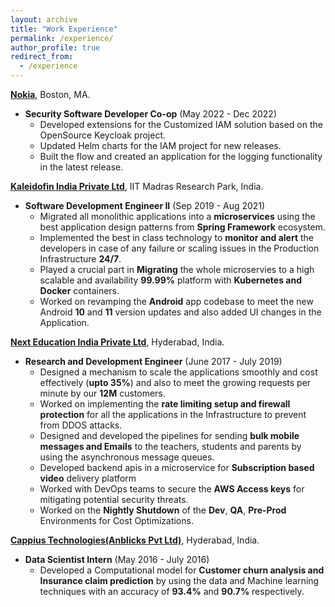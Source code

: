 ```yaml
---
layout: archive
title: "Work Experience"
permalink: /experience/
author_profile: true
redirect_from:
  - /experience
---
```


[**Nokia**](https://www.nokia.com/), Boston, MA.
* **Security Software Developer Co-op** (May 2022 - Dec 2022)
  * Developed extensions for the Customized IAM solution based on the OpenSource Keycloak project.
  * Updated Helm charts for the IAM project for new releases.
  * Built the flow and created an application for the logging functionality in the latest release.

[**Kaleidofin India Private Ltd**](https://kaleidofin.com), IIT Madras Research Park, India.
* **Software Development Engineer II**  (Sep 2019 - Aug 2021)
  * Migrated all monolithic applications into a **microservices** using the best application design patterns from **Spring Framework** ecosystem.
  * Implemented the best in class technology to **monitor and alert** the developers in case of any failure or scaling issues in the Production Infrastructure **24/7**.
  * Played a crucial part in **Migrating** the whole microservies to a high scalable and availability **99.99%** platform with **Kubernetes and Docker**  containers.
  * Worked on revamping the **Android** app codebase to meet the new Android **10** and **11** version updates and also added UI changes in the Application.

[**Next Education India Private Ltd**](https://www.nexteducation.in), Hyderabad, India.
* **Research and Development Engineer**  (June 2017 - July 2019)
  * Designed a mechanism to scale the applications smoothly and cost effectively (**upto 35%**) and also to meet the growing requests per minute by our **12M** customers.
  *  Worked on implementing the **rate limiting setup and firewall protection** for all the applications in the Infrastructure to prevent from DDOS attacks.
  * Designed and developed the pipelines for sending **bulk mobile messages and Emails** to the teachers, students and parents by using the asynchronous message queues.
  * Developed backend apis in a microservice for **Subscription based video** delivery platform
  * Worked with DevOps teams to secure the **AWS Access keys** for mitigating potential security threats.
  * Worked on the  **Nightly Shutdown** of the **Dev**, **QA**, **Pre-Prod** Environments for Cost Optimizations.

[**Cappius Technologies(Anblicks Pvt Ltd)**](https://www.anblicks.com), Hyderabad, India.
* **Data Scientist Intern** (May 2016 - July 2016)
  * Developed a Computational model for **Customer churn analysis and Insurance claim prediction** by using the data and Machine learning techniques with an accuracy of **93.4%** and **90.7%** respectively.